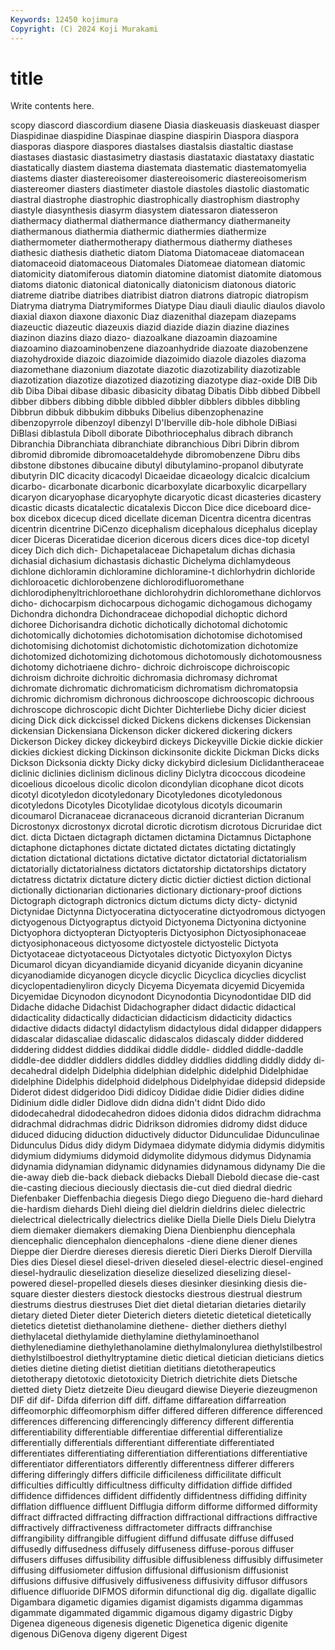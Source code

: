 ```yaml
---
Keywords: 12450 kojimura
Copyright: (C) 2024 Koji Murakami
---
```


# title

Write contents here.



scopy diascord diascordium diasene Diasia diaskeuasis
diaskeuast diasper Diaspidinae diaspidine Diaspinae diaspine diaspirin Diaspora diaspora diasporas
diaspore diaspores diastalses diastalsis diastaltic diastase diastases diastasic diastasimetry diastasis
diastataxic diastataxy diastatic diastatically diastem diastema diastemata diastematic diastematomyelia diastems
diaster diastereoisomer diastereoisomeric diastereoisomerism diastereomer diasters diastimeter diastole diastoles diastolic
diastomatic diastral diastrophe diastrophic diastrophically diastrophism diastrophy diastyle diasynthesis diasyrm
diasystem diatessaron diatesseron diathermacy diathermal diathermance diathermancy diathermaneity diathermanous diathermia
diathermic diathermies diathermize diathermometer diathermotherapy diathermous diathermy diatheses diathesic diathesis
diathetic diatom Diatoma Diatomaceae diatomacean diatomaceoid diatomaceous Diatomales Diatomeae diatomean
diatomic diatomicity diatomiferous diatomin diatomine diatomist diatomite diatomous diatoms diatonic
diatonical diatonically diatonicism diatonous diatoric diatreme diatribe diatribes diatribist diatron
diatrons diatropic diatropism Diatryma diatryma Diatrymiformes Diatype Diau diauli diaulic
diaulos diavolo diaxial diaxon diaxone diaxonic Diaz diazenithal diazepam diazepams
diazeuctic diazeutic diazeuxis diazid diazide diazin diazine diazines diazinon diazins
diazo diazo- diazoalkane diazoamin diazoamine diazoamino diazoaminobenzene diazoanhydride diazoate diazobenzene
diazohydroxide diazoic diazoimide diazoimido diazole diazoles diazoma diazomethane diazonium diazotate
diazotic diazotizability diazotizable diazotization diazotize diazotized diazotizing diazotype diaz-oxide DIB
Dib dib Diba Dibai dibase dibasic dibasicity dibatag Dibatis Dibb
dibbed Dibbell dibber dibbers dibbing dibble dibbled dibbler dibblers dibbles
dibbling Dibbrun dibbuk dibbukim dibbuks Dibelius dibenzophenazine dibenzopyrrole dibenzoyl dibenzyl
D'Iberville dib-hole dibhole DiBiasi DiBlasi diblastula Diboll diborate Dibothriocephalus dibrach
dibranch Dibranchia Dibranchiata dibranchiate dibranchious Dibri Dibrin dibrom dibromid dibromide
dibromoacetaldehyde dibromobenzene Dibru dibs dibstone dibstones dibucaine dibutyl dibutylamino-propanol dibutyrate
dibutyrin DIC dicacity dicacodyl Dicaeidae dicaeology dicalcic dicalcium dicarbo- dicarbonate
dicarbonic dicarboxylate dicarboxylic dicarpellary dicaryon dicaryophase dicaryophyte dicaryotic dicast dicasteries
dicastery dicastic dicasts dicatalectic dicatalexis Diccon Dice dice diceboard dice-box
dicebox dicecup diced dicellate diceman Dicentra dicentra dicentras dicentrin dicentrine
DiCenzo dicephalism dicephalous dicephalus diceplay dicer Diceras Diceratidae dicerion dicerous
dicers dices dice-top dicetyl dicey Dich dich dich- Dichapetalaceae Dichapetalum
dichas dichasia dichasial dichasium dichastasis dichastic Dichelyma dichlamydeous dichlone dichloramin
dichloramine dichloramine-t dichlorhydrin dichloride dichloroacetic dichlorobenzene dichlorodifluoromethane dichlorodiphenyltrichloroethane dichlorohydrin dichloromethane
dichlorvos dicho- dichocarpism dichocarpous dichogamic dichogamous dichogamy Dichondra dichondra Dichondraceae
dichopodial dichoptic dichord dichoree Dichorisandra dichotic dichotically dichotomal dichotomic dichotomically
dichotomies dichotomisation dichotomise dichotomised dichotomising dichotomist dichotomistic dichotomization dichotomize dichotomized
dichotomizing dichotomous dichotomously dichotomousness dichotomy dichotriaene dichro- dichroic dichroiscope dichroiscopic
dichroism dichroite dichroitic dichromasia dichromasy dichromat dichromate dichromatic dichromaticism dichromatism
dichromatopsia dichromic dichromism dichronous dichrooscope dichrooscopic dichroous dichroscope dichroscopic dicht
Dichter Dichterliebe Dichy dicier diciest dicing Dick dick dickcissel dicked
Dickens dickens dickenses Dickensian dickensian Dickensiana Dickenson dicker dickered dickering
dickers Dickerson Dickey dickey dickeybird dickeys Dickeyville Dickie dickie dickier
dickies dickiest dicking Dickinson dickinsonite dickite Dickman Dicks dicks Dickson
Dicksonia dickty Dicky dicky dickybird diclesium Diclidantheraceae diclinic diclinies diclinism
diclinous dicliny Diclytra dicoccous dicodeine dicoelious dicoelous dicolic dicolon dicondylian
dicophane dicot dicots dicotyl dicotyledon dicotyledonary Dicotyledones dicotyledonous dicotyledons Dicotyles
Dicotylidae dicotylous dicotyls dicoumarin dicoumarol Dicranaceae dicranaceous dicranoid dicranterian Dicranum
Dicrostonyx dicrostonyx dicrotal dicrotic dicrotism dicrotous Dicruridae dict dict. dicta
Dictaen dictagraph dictamen dictamina Dictamnus Dictaphone dictaphone dictaphones dictate dictated
dictates dictating dictatingly dictation dictational dictations dictative dictator dictatorial dictatorialism
dictatorially dictatorialness dictators dictatorship dictatorships dictatory dictatress dictatrix dictature dictery
dictic dictier dictiest diction dictional dictionally dictionarian dictionaries dictionary dictionary-proof
dictions Dictograph dictograph dictronics dictum dictums dicty dicty- dictynid Dictynidae
Dictynna Dictyoceratina dictyoceratine dictyodromous dictyogen dictyogenous Dictyograptus dictyoid Dictyonema Dictyonina
dictyonine Dictyophora dictyopteran Dictyopteris Dictyosiphon Dictyosiphonaceae dictyosiphonaceous dictyosome dictyostele dictyostelic
Dictyota Dictyotaceae dictyotaceous Dictyotales dictyotic Dictyoxylon Dictys Dicumarol dicyan dicyandiamide
dicyanid dicyanide dicyanin dicyanine dicyanodiamide dicyanogen dicycle dicyclic Dicyclica dicyclies
dicyclist dicyclopentadienyliron dicycly Dicyema Dicyemata dicyemid Dicyemida Dicyemidae Dicynodon dicynodont
Dicynodontia Dicynodontidae DID did Didache didache Didachist Didachographer didact didactic
didactical didacticality didactically didactician didacticism didacticity didactics didactive didacts didactyl
didactylism didactylous didal didapper didappers didascalar didascaliae didascalic didascalos didascaly
didder diddered diddering diddest diddies diddikai diddle diddle- diddled diddle-daddle
diddle-dee diddler diddlers diddles diddley diddlies diddling diddly diddy di-decahedral
didelph Didelphia didelphian didelphic didelphid Didelphidae didelphine Didelphis didelphoid didelphous
Didelphyidae didepsid didepside Diderot didest didgeridoo Didi didicoy Dididae didie
Didier didies didine Didinium didle didler Didlove didn didna didn't
didnt Dido dido didodecahedral didodecahedron didoes didonia didos didrachm didrachma
didrachmal didrachmas didric Didrikson didromies didromy didst diduce diduced diducing
diduction diductively diductor Didunculidae Didunculinae Didunculus Didus didy didym Didymaea
didymate didymia didymis didymitis didymium didymiums didymoid didymolite didymous didymus
Didynamia didynamia didynamian didynamic didynamies didynamous didynamy Die die die-away
dieb die-back dieback diebacks Dieball Diebold diecase die-cast die-casting diecious
dieciously diectasis die-cut died diedral diedric Diefenbaker Dieffenbachia diegesis Diego
diego Diegueno die-hard diehard die-hardism diehards Diehl dieing diel dieldrin
dieldrins dielec dielectric dielectrical dielectrically dielectrics dielike Diella Dielle Diels
Dielu Dielytra diem diemaker diemakers diemaking Diena Dienbienphu diencephala diencephalic
diencephalon diencephalons -diene diene diener dienes Dieppe dier Dierdre diereses
dieresis dieretic Dieri Dierks Dierolf Diervilla Dies dies Diesel diesel
diesel-driven dieseled diesel-electric diesel-engined diesel-hydraulic dieselization dieselize dieselized dieselizing diesel-powered
diesel-propelled diesels dieses diesinker diesinking diesis die-square diester diesters diestock
diestocks diestrous diestrual diestrum diestrums diestrus diestruses Diet diet dietal
dietarian dietaries dietarily dietary dieted Dieter dieter Dieterich dieters dietetic
dietetical dietetically dietetics dietetist diethanolamine diethene- diether diethers diethyl diethylacetal
diethylamide diethylamine diethylaminoethanol diethylenediamine diethylethanolamine diethylmalonylurea diethylstilbestrol diethylstilboestrol diethyltryptamine dietic
dietical dietician dieticians dietics dieties dietine dieting dietist dietitian dietitians
dietotherapeutics dietotherapy dietotoxic dietotoxicity Dietrich dietrichite diets Dietsche dietted diety
Dietz dietzeite Dieu dieugard diewise Dieyerie diezeugmenon DIF dif dif-
Difda diferrion diff diff. diffame diffareation diffarreation diffeomorphic diffeomorphism differ
differed differen difference differenced differences differencing differencingly differency different differentia
differentiability differentiable differentiae differential differentialize differentially differentials differentiant differentiate differentiated
differentiates differentiating differentiation differentiations differentiative differentiator differentiators differently differentness differer
differers differing differingly differs difficile difficileness difficilitate difficult difficulties difficultly
difficultness difficulty diffidation diffide diffided diffidence diffidences diffident diffidently diffidentness
diffiding diffinity difflation diffluence diffluent Difflugia difform difforme difformed difformity
diffract diffracted diffracting diffraction diffractional diffractions diffractive diffractively diffractiveness diffractometer
diffracts diffranchise diffrangibility diffrangible diffugient diffund diffusate diffuse diffused diffusedly
diffusedness diffusely diffuseness diffuse-porous diffuser diffusers diffuses diffusibility diffusible diffusibleness
diffusibly diffusimeter diffusing diffusiometer diffusion diffusional diffusionism diffusionist diffusions diffusive
diffusively diffusiveness diffusivity diffusor diffusors difluence difluoride DIFMOS diformin difunctional
dig dig. digallate digallic Digambara digametic digamies digamist digamists digamma
digammas digammate digammated digammic digamous digamy digastric Digby Digenea digeneous
digenesis digenetic Digenetica digenic digenite digenous DiGenova digeny digerent Digest
